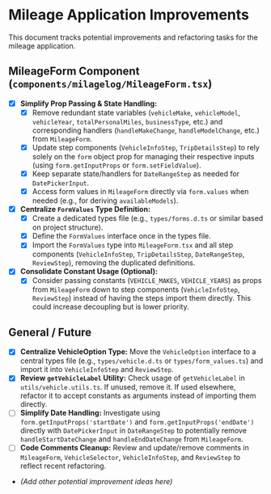 # Mileage Application Improvements

This document tracks potential improvements and refactoring tasks for the mileage application.

## MileageForm Component (`components/milagelog/MileageForm.tsx`)

- [x] **Simplify Prop Passing & State Handling:**
    - [x] Remove redundant state variables (`vehicleMake`, `vehicleModel`, `vehicleYear`, `totalPersonalMiles`, `businessType`, etc.) and corresponding handlers (`handleMakeChange`, `handleModelChange`, etc.) from `MileageForm`.
    - [x] Update step components (`VehicleInfoStep`, `TripDetailsStep`) to rely solely on the `form` object prop for managing their respective inputs (using `form.getInputProps` or `form.setFieldValue`).
    - [x] Keep separate state/handlers for `DateRangeStep` as needed for `DatePickerInput`.
    - [x] Access form values in `MileageForm` directly via `form.values` when needed (e.g., for deriving `availableModels`).

- [x] **Centralize `FormValues` Type Definition:**
    - [x] Create a dedicated types file (e.g., `types/forms.d.ts` or similar based on project structure).
    - [x] Define the `FormValues` interface once in the types file.
    - [x] Import the `FormValues` type into `MileageForm.tsx` and all step components (`VehicleInfoStep`, `TripDetailsStep`, `DateRangeStep`, `ReviewStep`), removing the duplicated definitions.

- [x] **Consolidate Constant Usage (Optional):**
    - [x] Consider passing constants (`VEHICLE_MAKES`, `VEHICLE_YEARS`) as props from `MileageForm` down to step components (`VehicleInfoStep`, `ReviewStep`) instead of having the steps import them directly. This could increase decoupling but is lower priority.

## General / Future

- [x] **Centralize VehicleOption Type:** Move the `VehicleOption` interface to a central types file (e.g., `types/vehicle.d.ts` or `types/form_values.ts`) and import it into `VehicleInfoStep` and `ReviewStep`.
- [x] **Review `getVehicleLabel` Utility:** Check usage of `getVehicleLabel` in `utils/vehicle.utils.ts`. If unused, remove it. If used elsewhere, refactor it to accept constants as arguments instead of importing them directly.
- [ ] **Simplify Date Handling:** Investigate using `form.getInputProps('startDate')` and `form.getInputProps('endDate')` directly with `DatePickerInput` in `DateRangeStep` to potentially remove `handleStartDateChange` and `handleEndDateChange` from `MileageForm`.
- [ ] **Code Comments Cleanup:** Review and update/remove comments in `MileageForm`, `VehicleSelector`, `VehicleInfoStep`, and `ReviewStep` to reflect recent refactoring.

- *(Add other potential improvement ideas here)*
